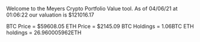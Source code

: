 Welcome to the Meyers Crypto Portfolio Value tool. 
As of 04/06/21 at 01:06:22 our valuation is $121016.17 

BTC Price = $59608.05
 ETH Price = $2145.09
BTC Holdings = 1.06BTC
 ETH holdings = 26.960005962ETH 
